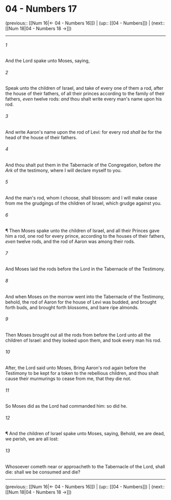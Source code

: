 # 04 - Numbers 17

(previous:: [[Num 16|← 04 - Numbers 16]]) | (up:: [[04 - Numbers]]) | (next:: [[Num 18|04 - Numbers 18 →]])

***


###### 1 
And the Lord spake unto Moses, saying, 

###### 2 
Speak unto the children of Israel, and take of every one of them a rod, after the house of their fathers, of all their princes according to the family of their fathers, _even_ twelve rods: _and_ thou shalt write every man's name upon his rod. 

###### 3 
And write Aaron's name upon the rod of Levi: for every rod _shall be_ for the head of the house of their fathers. 

###### 4 
And thou shalt put them in the Tabernacle of the Congregation, before _the Ark_ of the testimony, where I will declare myself to you. 

###### 5 
And the man's rod, whom I choose, shall blossom: and I will make cease from me the grudgings of the children of Israel, which grudge against you. 

###### 6 
¶ Then Moses spake unto the children of Israel, and all their Princes gave him a rod, one rod for every prince, according to the houses of their fathers, _even_ twelve rods, and the rod of Aaron was among their rods. 

###### 7 
And Moses laid the rods before the Lord in the Tabernacle of the Testimony. 

###### 8 
And when Moses on the morrow went into the Tabernacle of the Testimony, behold, the rod of Aaron for the house of Levi was budded, and brought forth buds, and brought forth blossoms, and bare ripe almonds. 

###### 9 
Then Moses brought out all the rods from before the Lord unto all the children of Israel: and they looked upon them, and took every man his rod. 

###### 10 
After, the Lord said unto Moses, Bring Aaron's rod again before the Testimony to be kept for a token to the rebellious children, and thou shalt cause their murmurings to cease from me, that they die not. 

###### 11 
So Moses did as the Lord had commanded him: so did he. 

###### 12 
¶ And the children of Israel spake unto Moses, saying, Behold, we are dead, we perish, we are all lost: 

###### 13 
Whosoever cometh near or approacheth to the Tabernacle of the Lord, shall die: shall we be consumed and die?

***

(previous:: [[Num 16|← 04 - Numbers 16]]) | (up:: [[04 - Numbers]]) | (next:: [[Num 18|04 - Numbers 18 →]])
